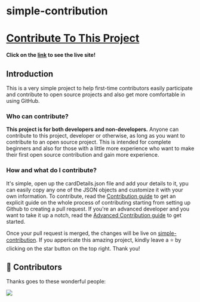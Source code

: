 # simple-contribution

# [Contribute To This Project](https://amyyalex.github.io/simple-contribution/)
**Click on the [link](https://amyyalex.github.io/simple-contribution/) to see the live site!**

## Introduction

This is a very simple project to help first-time contributors easily participate and contribute to open source projects and also get more comfortable in using GitHub.

### Who can contribute?

**This project is for both developers and non-developers.**
Anyone can contribute to this project, developer or otherwise, as long as you want to contribute to an open source project.
This is intended for complete beginners and also for those with a little more experience who want to make their first open source contribution and gain more experience.

### How and what do I contribute?

It's simple, open up the cardDetails.json file and add your details to it, ypu can easily copy any one of the JSON objects and customize it with your own information. To contribute, read the [Contribution guide](contribution.md) to get an explicit guide on the whole process of contributing starting from setting up Github to creating a pull request. If you're an advanced developer and you want to take it up a notch, read the [Advanced Contribution guide](advanced-contribution.md) to get started.

Once your pull request is merged, the changes will be live on [simple-contribution](https://amyyalex.github.io/simple-contribution/). If you appericate this amazing project, kindly leave a ⭐ by clicking on the star button on the top right.
Thank you!

<h2>🤝 Contributors</h2>

Thanks goes to these wonderful people:

<a href="https://github.com/amyyalex/simple-contribution/graphs/contributors">
  <img src="https://contrib.rocks/image?repo=amyyalex/simple-contribution" />
</a>
